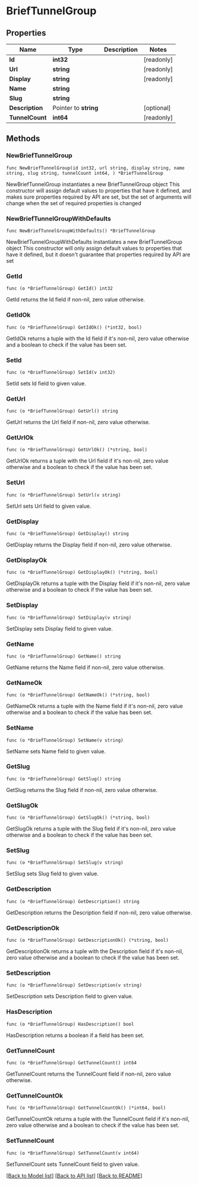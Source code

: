 # BriefTunnelGroup

## Properties

Name | Type | Description | Notes
------------ | ------------- | ------------- | -------------
**Id** | **int32** |  | [readonly] 
**Url** | **string** |  | [readonly] 
**Display** | **string** |  | [readonly] 
**Name** | **string** |  | 
**Slug** | **string** |  | 
**Description** | Pointer to **string** |  | [optional] 
**TunnelCount** | **int64** |  | [readonly] 

## Methods

### NewBriefTunnelGroup

`func NewBriefTunnelGroup(id int32, url string, display string, name string, slug string, tunnelCount int64, ) *BriefTunnelGroup`

NewBriefTunnelGroup instantiates a new BriefTunnelGroup object
This constructor will assign default values to properties that have it defined,
and makes sure properties required by API are set, but the set of arguments
will change when the set of required properties is changed

### NewBriefTunnelGroupWithDefaults

`func NewBriefTunnelGroupWithDefaults() *BriefTunnelGroup`

NewBriefTunnelGroupWithDefaults instantiates a new BriefTunnelGroup object
This constructor will only assign default values to properties that have it defined,
but it doesn't guarantee that properties required by API are set

### GetId

`func (o *BriefTunnelGroup) GetId() int32`

GetId returns the Id field if non-nil, zero value otherwise.

### GetIdOk

`func (o *BriefTunnelGroup) GetIdOk() (*int32, bool)`

GetIdOk returns a tuple with the Id field if it's non-nil, zero value otherwise
and a boolean to check if the value has been set.

### SetId

`func (o *BriefTunnelGroup) SetId(v int32)`

SetId sets Id field to given value.


### GetUrl

`func (o *BriefTunnelGroup) GetUrl() string`

GetUrl returns the Url field if non-nil, zero value otherwise.

### GetUrlOk

`func (o *BriefTunnelGroup) GetUrlOk() (*string, bool)`

GetUrlOk returns a tuple with the Url field if it's non-nil, zero value otherwise
and a boolean to check if the value has been set.

### SetUrl

`func (o *BriefTunnelGroup) SetUrl(v string)`

SetUrl sets Url field to given value.


### GetDisplay

`func (o *BriefTunnelGroup) GetDisplay() string`

GetDisplay returns the Display field if non-nil, zero value otherwise.

### GetDisplayOk

`func (o *BriefTunnelGroup) GetDisplayOk() (*string, bool)`

GetDisplayOk returns a tuple with the Display field if it's non-nil, zero value otherwise
and a boolean to check if the value has been set.

### SetDisplay

`func (o *BriefTunnelGroup) SetDisplay(v string)`

SetDisplay sets Display field to given value.


### GetName

`func (o *BriefTunnelGroup) GetName() string`

GetName returns the Name field if non-nil, zero value otherwise.

### GetNameOk

`func (o *BriefTunnelGroup) GetNameOk() (*string, bool)`

GetNameOk returns a tuple with the Name field if it's non-nil, zero value otherwise
and a boolean to check if the value has been set.

### SetName

`func (o *BriefTunnelGroup) SetName(v string)`

SetName sets Name field to given value.


### GetSlug

`func (o *BriefTunnelGroup) GetSlug() string`

GetSlug returns the Slug field if non-nil, zero value otherwise.

### GetSlugOk

`func (o *BriefTunnelGroup) GetSlugOk() (*string, bool)`

GetSlugOk returns a tuple with the Slug field if it's non-nil, zero value otherwise
and a boolean to check if the value has been set.

### SetSlug

`func (o *BriefTunnelGroup) SetSlug(v string)`

SetSlug sets Slug field to given value.


### GetDescription

`func (o *BriefTunnelGroup) GetDescription() string`

GetDescription returns the Description field if non-nil, zero value otherwise.

### GetDescriptionOk

`func (o *BriefTunnelGroup) GetDescriptionOk() (*string, bool)`

GetDescriptionOk returns a tuple with the Description field if it's non-nil, zero value otherwise
and a boolean to check if the value has been set.

### SetDescription

`func (o *BriefTunnelGroup) SetDescription(v string)`

SetDescription sets Description field to given value.

### HasDescription

`func (o *BriefTunnelGroup) HasDescription() bool`

HasDescription returns a boolean if a field has been set.

### GetTunnelCount

`func (o *BriefTunnelGroup) GetTunnelCount() int64`

GetTunnelCount returns the TunnelCount field if non-nil, zero value otherwise.

### GetTunnelCountOk

`func (o *BriefTunnelGroup) GetTunnelCountOk() (*int64, bool)`

GetTunnelCountOk returns a tuple with the TunnelCount field if it's non-nil, zero value otherwise
and a boolean to check if the value has been set.

### SetTunnelCount

`func (o *BriefTunnelGroup) SetTunnelCount(v int64)`

SetTunnelCount sets TunnelCount field to given value.



[[Back to Model list]](../README.md#documentation-for-models) [[Back to API list]](../README.md#documentation-for-api-endpoints) [[Back to README]](../README.md)


